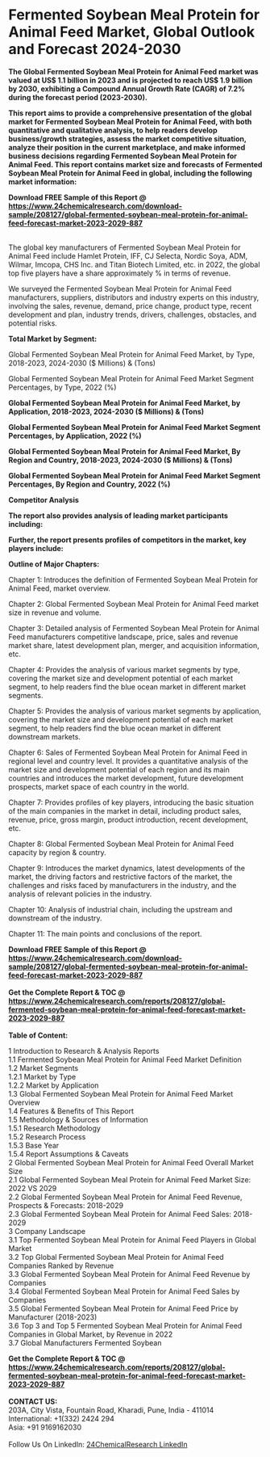 <h1>Fermented Soybean Meal Protein for Animal Feed Market, Global Outlook and Forecast 2024-2030</h1><p><strong>The Global Fermented Soybean Meal Protein for Animal Feed market was valued at US$ 1.1 billion in 2023 and is projected to reach US$ 1.9 billion by 2030, exhibiting a Compound Annual Growth Rate (CAGR) of 7.2% during the forecast period (2023-2030).</strong></p><p>
</p><p><strong>This report aims to provide a comprehensive presentation of the global market for Fermented Soybean Meal Protein for Animal Feed, with both quantitative and qualitative analysis, to help readers develop business/growth strategies, assess the market competitive situation, analyze their position in the current marketplace, and make informed business decisions regarding Fermented Soybean Meal Protein for Animal Feed. This report contains market size and forecasts of Fermented Soybean Meal Protein for Animal Feed in global, including the following market information:</strong></p><div><b>Download FREE Sample of this Report @ 
            <a href="https://www.24chemicalresearch.com/download-sample/208127/global-fermented-soybean-meal-protein-for-animal-feed-forecast-market-2023-2029-887">
            https://www.24chemicalresearch.com/download-sample/208127/global-fermented-soybean-meal-protein-for-animal-feed-forecast-market-2023-2029-887</a></b></div><br><p>
</p><p>
</p><p>The global key manufacturers of Fermented Soybean Meal Protein for Animal Feed include Hamlet Protein, IFF, CJ Selecta, Nordic Soya, ADM, Wilmar, Imcopa, CHS Inc. and Titan Biotech Limited, etc. in 2022, the global top five players have a share approximately % in terms of revenue.</p><p>
We surveyed the Fermented Soybean Meal Protein for Animal Feed manufacturers, suppliers, distributors and industry experts on this industry, involving the sales, revenue, demand, price change, product type, recent development and plan, industry trends, drivers, challenges, obstacles, and potential risks.</p><p>
<strong>Total Market by Segment:</strong></p><p>
Global Fermented Soybean Meal Protein for Animal Feed Market, by Type, 2018-2023, 2024-2030 ($ Millions) &amp; (Tons)</p><p>
Global Fermented Soybean Meal Protein for Animal Feed Market Segment Percentages, by Type, 2022 (%)</p><p>
</p><p>
<strong>Global Fermented Soybean Meal Protein for Animal Feed Market, by Application, 2018-2023, 2024-2030 ($ Millions) &amp; (Tons)</strong></p><p>
<strong>Global Fermented Soybean Meal Protein for Animal Feed Market Segment Percentages, by Application, 2022 (%)</strong></p><p>
</p><p>
<strong>Global Fermented Soybean Meal Protein for Animal Feed Market, By Region and Country, 2018-2023, 2024-2030 ($ Millions) &amp; (Tons)</strong></p><p>
<strong>Global Fermented Soybean Meal Protein for Animal Feed Market Segment Percentages, By Region and Country, 2022 (%)</strong></p><p>
</p><p>
<strong>Competitor Analysis</strong></p><p>
<strong>The report also provides analysis of leading market participants including:</strong></p><p>
</p><p>
</p><p><strong>Further, the report presents profiles of competitors in the market, key players include:</strong></p><p>
</p><p>
</p><p><strong>Outline of Major Chapters:</strong></p><p>
Chapter 1: Introduces the definition of Fermented Soybean Meal Protein for Animal Feed, market overview.</p><p>
Chapter 2: Global Fermented Soybean Meal Protein for Animal Feed market size in revenue and volume.</p><p>
Chapter 3: Detailed analysis of Fermented Soybean Meal Protein for Animal Feed manufacturers competitive landscape, price, sales and revenue market share, latest development plan, merger, and acquisition information, etc.</p><p>
Chapter 4: Provides the analysis of various market segments by type, covering the market size and development potential of each market segment, to help readers find the blue ocean market in different market segments.</p><p>
Chapter 5: Provides the analysis of various market segments by application, covering the market size and development potential of each market segment, to help readers find the blue ocean market in different downstream markets.</p><p>
Chapter 6: Sales of Fermented Soybean Meal Protein for Animal Feed in regional level and country level. It provides a quantitative analysis of the market size and development potential of each region and its main countries and introduces the market development, future development prospects, market space of each country in the world.</p><p>
Chapter 7: Provides profiles of key players, introducing the basic situation of the main companies in the market in detail, including product sales, revenue, price, gross margin, product introduction, recent development, etc.</p><p>
Chapter 8: Global Fermented Soybean Meal Protein for Animal Feed capacity by region &amp; country.</p><p>
Chapter 9: Introduces the market dynamics, latest developments of the market, the driving factors and restrictive factors of the market, the challenges and risks faced by manufacturers in the industry, and the analysis of relevant policies in the industry.</p><p>
Chapter 10: Analysis of industrial chain, including the upstream and downstream of the industry.</p><p>
Chapter 11: The main points and conclusions of the report.</p><div><b>Download FREE Sample of this Report @ 
            <a href="https://www.24chemicalresearch.com/download-sample/208127/global-fermented-soybean-meal-protein-for-animal-feed-forecast-market-2023-2029-887">
            https://www.24chemicalresearch.com/download-sample/208127/global-fermented-soybean-meal-protein-for-animal-feed-forecast-market-2023-2029-887</a></b></div><br><div><b>Get the Complete Report & TOC @ 
            <a href="https://www.24chemicalresearch.com/reports/208127/global-fermented-soybean-meal-protein-for-animal-feed-forecast-market-2023-2029-887">
            https://www.24chemicalresearch.com/reports/208127/global-fermented-soybean-meal-protein-for-animal-feed-forecast-market-2023-2029-887</a></b></div><br>
            <b>Table of Content:</b><p>1 Introduction to Research & Analysis Reports<br />
    1.1 Fermented Soybean Meal Protein for Animal Feed Market Definition<br />
    1.2 Market Segments<br />
        1.2.1 Market by Type<br />
        1.2.2 Market by Application<br />
    1.3 Global Fermented Soybean Meal Protein for Animal Feed Market Overview<br />
    1.4 Features & Benefits of This Report<br />
    1.5 Methodology & Sources of Information<br />
        1.5.1 Research Methodology<br />
        1.5.2 Research Process<br />
        1.5.3 Base Year<br />
        1.5.4 Report Assumptions & Caveats<br />
2 Global Fermented Soybean Meal Protein for Animal Feed Overall Market Size<br />
    2.1 Global Fermented Soybean Meal Protein for Animal Feed Market Size: 2022 VS 2029<br />
    2.2 Global Fermented Soybean Meal Protein for Animal Feed Revenue, Prospects & Forecasts: 2018-2029<br />
    2.3 Global Fermented Soybean Meal Protein for Animal Feed Sales: 2018-2029<br />
3 Company Landscape<br />
    3.1 Top Fermented Soybean Meal Protein for Animal Feed Players in Global Market<br />
    3.2 Top Global Fermented Soybean Meal Protein for Animal Feed Companies Ranked by Revenue<br />
    3.3 Global Fermented Soybean Meal Protein for Animal Feed Revenue by Companies<br />
    3.4 Global Fermented Soybean Meal Protein for Animal Feed Sales by Companies<br />
    3.5 Global Fermented Soybean Meal Protein for Animal Feed Price by Manufacturer (2018-2023)<br />
    3.6 Top 3 and Top 5 Fermented Soybean Meal Protein for Animal Feed Companies in Global Market, by Revenue in 2022<br />
    3.7 Global Manufacturers Fermented Soybean </p><div><b>Get the Complete Report & TOC @ 
            <a href="https://www.24chemicalresearch.com/reports/208127/global-fermented-soybean-meal-protein-for-animal-feed-forecast-market-2023-2029-887">
            https://www.24chemicalresearch.com/reports/208127/global-fermented-soybean-meal-protein-for-animal-feed-forecast-market-2023-2029-887</a></b></div><br><b>CONTACT US:</b><br>
            203A, City Vista, Fountain Road, Kharadi, Pune, India - 411014<br>
            International: +1(332) 2424 294<br>
            Asia: +91 9169162030 <br><br>
            Follow Us On LinkedIn: <a href="https://www.linkedin.com/company/24chemicalresearch/">24ChemicalResearch LinkedIn</a>